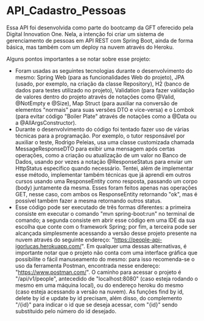 # API_Cadastro_Pessoas
Essa API foi desenvolvida como parte do bootcamp da GFT oferecido pela Digital Innovation One. Nela, a intenção foi criar um sistema de gerenciamento de pessoas em API REST com Spring Boot, ainda de forma básica, mas também com um deploy na nuvem através do Heroku.

Alguns pontos importantes a se notar sobre esse projeto:

* Foram usadas as seguintes tecnologias durante o desenvolvimento do mesmo: Spring Web (para as funcionalidades Web do projeto), JPA (usado, por exemplo, na criação da classe Repository), H2 (banco de dados para testes utilizado no projeto), Validation (para fazer validação de valores dentro do projeto através de notações como @Valid, @NotEmpty e @Size), Map Struct (para auxiliar na conversão de elementos "normais" para suas versões DTO e vice-versa) e o Lombok (para evitar código "Boiler Plate" através de notações como a @Data ou a @AllArgsConstructor).
* Durante o desenvolvimento do código foi tentado fazer uso de várias técnicas para a programação. Por exemplo, o tutor responsável por auxiliar o teste, Rodrigo Peleias, usa uma classe customizada chamada MessageResponseDTO para exibir uma mensagem após certas operações, como a criação ou atualização de um valor no Banco de Dados, usando por vezes a notação @ResponseStatus para enviar um HttpStatus específico quando necessário. Tentei, além de implementar esse método, implementar também técnicas que já aprendi em outros cursos usando uma ResponseEntity como resposta, passando um corpo (body) juntamente da mesma. Esses foram feitos apenas nas operações GET, nesse caso, com ambos os ResponseEntity retornando "ok", mas é possível também fazer a mesma retornando outros status.
* Esse código pode ser executado de três formas diferentes: a primeira consiste em executar o comando "mvn spring-boot:run" no terminal de comando; a segunda consiste em abrir esse código em uma IDE da sua escolha que conte com o framework Spring; por fim, a terceira pode ser alcançada simplesmente acessando a versão desse projeto presente na nuvem através do seguinte endereço: "https://people-api-igorlucas.herokuapp.com/". Em qualquer uma dessas alternativas, é importante notar que o projeto não conta com uma interface gráfica que possibilite o fácil manuseamento do mesmo: para isso recomenda-se o uso da ferramenta Postman, encontrada nesse endereço: "https://www.postman.com/".
O caminho para acessar o projeto é "/api/v1/people", antecedido de "localhost:8080" (caso esteja rodando o mesmo em uma máquina local), ou do endereço heroku do mesmo (caso esteja acessando a versão na nuvem). As funções find by id, delete by id e update by id precisam, além disso, do complemento "/{id}" para indicar o id que se deseja acessar, com "{id}" sendo substítuido pelo número do id desejado.
